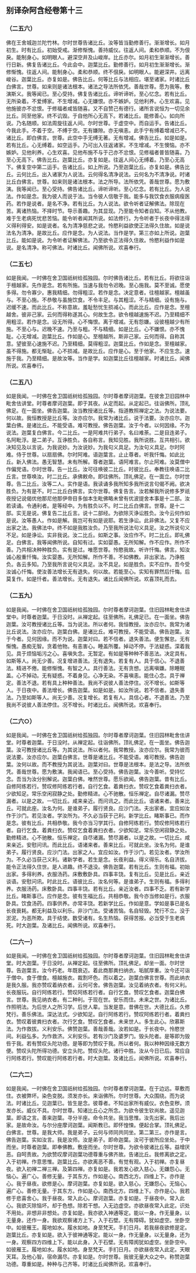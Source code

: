 ## 别译杂阿含经卷第十三

### （二五六）

佛在王舍城迦兰陀竹林。尔时世尊告诸比丘。汝等皆当勤修善行。渐渐增长。如月初生。时有比丘。初始受戒。渐修惭愧。善持威仪。往返人间。柔和恭顺。不为佷戾。能制身心。如明眼人。避深空井及山峻岸。比丘亦尔。如月初生渐渐增长。善行日新。佛复告诸比丘。今此会中。迦葉比丘。勤修善行。如月初生渐渐增长。渐修惭愧。往返人间。能制身心。柔和恭顺。终不佷戾。如明眼人。能避深井。远离峻谷。迦葉比丘。亦复如是。佛告比丘。何等比丘与法相应。堪至诸家。时诸比丘白佛言。世尊。如来则是诸法根本。诸法之导法所依凭。善哉世尊。愿为我等。敷演斯义。我等闻已。至心受持。佛复告诸比丘。谛听谛听。至心忆念。若有比丘。无所染着。不爱缚家。不生增减。心无嫌恨。亦不嫉妒。见他利养。心生欢喜。见他施彼亦不忿恨。于修福者咸皆随喜。又不自赞己有德行。诸所言说恒为一切见余比丘。同至他家。终不讥毁。于自他所心无高下。若诸比丘。能修善心。如向所说。乃名随顺。如法周旋往返人间。尔时世尊。于虚空中。而自运手。告诸比丘。今我此手。不着于空。不缚于空。无有嫌隙。亦无嗔恚。此手宁有缚着增减已不。诸比丘。即白佛言。世尊。此空中手无缚无著。无有增减。佛告比丘。如是如是。若有比丘。心无缚着。如空运手。乃可出入往返诸家。不生增减。不生懊恼。亦不嫉妒。见他利养。心生欢喜。见他布施不与于己亦不忿恨。见修福者普皆随喜。乃至心无高下。佛告比丘。迦葉比丘。亦复如是。往返人间心无缚着。乃至心无高下。佛复空中第二运手。告诸比丘。如上所说。乃至迦葉比丘。亦复如是。佛告比丘。云何比丘。出入诸家为人说法。云何得名清净说法。云何名为不清净说。时诸比丘白佛言。世尊。如来则是诸法根本。法之所导。法所依凭。善哉世尊。愿为敷演。我等闻已。至心受持。佛告诸比丘。谛听谛听。至心忆念。若有比丘。为人说法。作如是念。我为彼人而说于法。当令彼人信敬于我。能多与我饮食衣服病瘦医药。若作是说者。是名不净。若有比丘。为人说法。欲令听者证解佛法。除现在苦。离诸热恼。不择时节。导示善趣。为其显现。乃至能令知者自知。不从他教。难于生老病死忧悲苦恼。能令听者闻其所说。如法修行。为令听者于长夜中得法得义得利得安。如是说者。名为清净慈悲之说。怜愍利益欲使正法得久住故。如是说法名为清净。是故比丘。应作是念。为人说法。当作是学。第三亦如上所说。迦葉比丘。能如是说。为令听者证解佛法。乃至欲令正法得久住故。怜愍利益作如是说。是名清净。称可佛法。时诸比丘。闻佛所说。欢喜奉行。

### （二五七）

如是我闻。一时佛在舍卫国祇树给孤独园。尔时佛告诸比丘。若有比丘。将欲往诣于檀越家。先作是念。若有所施。当速与我勿令迟晚。至心施我。莫不至诚。愿使多得。勿令寡少。惠我精细。勿得粗涩。若作是念。决定意者。往檀越家。檀越虽与。不至心施。不恭敬与虽施饮食。不令丰足。与其粗涩。不与精细。设有施与。迟缓不速。而此比丘。不称意故。羞耻愁忧生损减心。而此比丘。应作是念。至檀越舍。彼非己家。云何而得称遂其心。何故生念。欲令檀越速施不迟。乃至精细不用粗涩。若作是念。设无所得。心不悔恨。离于增减。无有怨嫌。设彼檀越少有所施。不至心与。迟晚不速。乃至与粗。不与精细。如是比丘。心不嫌恨。亦不愧耻。心无增减。迦葉比丘。作如是心。至檀越所。斯非己家。云何而得。自称其意。望彼至心速施不迟。乃至精细。莫得粗涩。迦葉比丘。作如是念。至檀越家。虽不得施。都无惭耻。心不损减。是故比丘。应作是心。至于他家。不应生念。速施于我。乃至精细。是故汝等。当作是学。如迦葉比丘往檀越家。时诸比丘。闻佛所说。欢喜奉行。

### （二五八）

如是我闻。一时佛在舍卫国祇树给孤独园。尔时尊者摩诃迦葉。在彼舍卫旧园林中毗舍佉讲堂。时尊者摩诃迦葉。即于其夜。从定而起。从定起已。往诣佛所。顶礼佛足。在一面坐。佛告迦葉。汝当教授诸比丘等。指道教照禅定之法。为说法要。何以故。我恒教授是比丘等。汝亦应尔。我常为诸比丘。说于法要。汝亦应尔。迦葉白佛。是诸比丘。不能受语。难可教授。佛告迦葉。汝于今者。以何因缘。不为说法。迦葉复白佛言。今二比丘。一是阿难共行弟子。名曰难荼。二是目连弟子。名阿毗浮。是二弟子。互诤胜负。各自称言。我知见胜。我所说胜。互共相引。欲决知见及以言说。为我说妙。为汝说妙。为我句义具足。为汝句义具足。尔时阿难。侍于世尊。以扇扇佛。尔时阿难。语迦葉言。止止尊者。听我忏悔。如此比丘。新入佛法。愚无智慧。未有所解。尊者迦葉。语阿难言。尔止阿难。汝莫僧中作偏党语。尔时世尊。告一比丘。汝可往唤彼二比丘。时彼比丘。奉教往唤语二比丘言。世尊唤汝。时二比丘。承佛敕命。即往佛所。顶礼佛足。在一面立。尔时世尊。告二比丘。汝等二人。实作是语。我读诵多我所知多我所说言句偈不阙。欲决胜负。为有是不。时二比丘白佛言。实尔世尊。佛复告言。汝若解我所说修多罗祇夜授记说偈优他那尼他那伊帝目多伽本生毗佛略未曾有优波提舍本事是十二部。汝若读诵。令通利者。是等经中。为有胜负以不。时二比丘白佛言。世尊。是十二部。实无是说。佛复告二比丘言。说十二部经。为欲除灭诤讼胜负。汝今云何作如是说。汝等愚人。作如是解。我岂可有如是说耶。若生诤讼。此非佛法。又复不应出家之法。我佛法中。终不如是我胜汝负。乃至我所说法句义具足。汝之所说句义不足。如是诤讼。实非我说。汝二比丘。如斯之事。汝应作不。时二比丘。即礼佛足。白佛言。我等闻佛所说。自知有过。实如婴愚。无所知解。作不应作。所作不善。乃共相决种种胜负。实有是过。唯愿世尊。怜愍我故。听许忏悔。佛言。知汝诚心殷重忏悔。汝实婴愚。无所知解。所作不善。不如佛教。非出家法。乃诤胜负。各云多知。乃至我所言说句义具足。汝不具足。如是胜负。实不应作。吾今受汝诚心忏悔。使汝善法增长无有退失。何以故。若能至心。实知有罪然后忏悔。后莫复作。如是忏者。善法增长。无有退失。诸比丘闻佛所说。欢喜顶礼而去。

### （二五九）

如是我闻。一时佛在舍卫国祇树给孤独园。尔时尊者摩诃迦葉。住旧园林毗舍佉讲堂中。时尊者迦葉。于日没时。从禅定起。往至佛所。礼佛足已。在一面坐。佛告迦葉。汝可教授诸比丘等。当为说法。所以者何。我恒教授。汝亦应尔。我常为诸比丘说法。汝亦应尔。迦葉白佛。是诸比丘。难可教授。不能受语。佛告迦葉。汝于今者。见何因缘。而不为说。迦葉对曰。若不信者。退失善法。便生懈怠。无有惭愧。愚痴无智。贪着他物。有恚害心。睡盖所覆。掉动不停。于法疑惑。深着我见。具于烦恼垢污之心。喜嗔失念。无暂定。有如是等种种不善恶法。决定具有。如斯等人。尚无少善。况复增进善法。无有退失。若复有人。具于信心。不退善法。精进不倦。能修惭愧。有智之人。具行善法。无有贪想。远离嗔嫌。除睡眠盖。心不掉动。无有疑惑。不着身见。心净无染。不喜嗔恚。能住心念。具于禅定。善法不退。若有具上种种善法。我尚不说彼人善法停住。况不增长。如斯等人。于日夜中。善法增长。佛告迦葉。如是如是。如汝所说。若不信者。退失善法。乃至如斯等人。尚无少善。况复增长。若复有人。具信心者。不退善法。乃至我尚不说彼人善法停住。况不增长。时诸比丘。闻佛所说。欢喜奉行。

### （二六○）

如是我闻。一时佛在舍卫国祇树给孤独园。尔时尊者摩诃迦葉。住旧园林毗舍佉讲堂。时尊者迦葉。于日没时。从禅定起。往诣佛所。顶礼佛足。在一面坐。佛告迦葉。汝可教授诸比丘等。为其说法。所以者何。我常教授。汝亦应尔。我常为彼而说法要。汝亦应尔。迦葉白佛言。世尊是诸比丘。不能受语。难可教授。佛告迦葉。汝何以故。而不教授为其说法。迦葉对曰。世尊是法根本。是法之导。法所依凭。善哉世尊。愿为敷演。我闻语已。至心受持。佛告迦葉。汝今善听。受持忆念。吾当为汝分别解说。迦葉白佛。唯然世尊。愿乐欲闻。佛告迦葉。昔有比丘。自修阿练若行。赞叹修阿练若行者。自行乞食。着粪扫衣。赞叹乞食着粪扫衣者。少欲知足。常乐空闲寂静之处。勤修精进。心不驰散。恒乐禅定。自尽诸漏。赞尽漏者。以是之故。一切比丘。咸来亲近。而问讯之。而此比丘。语诸来者。善来比丘。可就此座。汝名为何。是谁弟子。履行贤良。应沙门法。夫出家者。宜应如汝作于沙门。若见汝者。学汝所为。不久必当获于己利。新学比丘。睹斯事已。而作是念。彼有比丘。共相恭敬。我今亦当习学其行。自修阿练若行。赞叹修阿练若行者。自行乞食。着粪扫衣。赞叹乞食着粪扫衣者。少欲知足。常乐空闲寂静之处。勤修精进。心不驰散。恒乐禅定。自尽诸漏。赞尽漏者。以是之故。一切比丘。咸来亲近。安慰问讯。而此比丘。语诸来者。善来比丘。可就此坐。汝名为何。是谁弟子。履行贤良。应沙门法。出家之人。宜应如汝。作于沙门。若见汝者。学汝所为。不久必当获己义利。诸新学者。若生是念。长夜利益。得义得乐。名自济拔。能令正法得久住世。是人进趣。终不退没。佛告迦葉。若有比丘。生则有福。初始出家。多得利养。衣服汤药。床敷敷卧具。四事丰饶。复有比丘。见是比丘。亲近谈语。安慰问讯。时此比丘。语彼比丘。汝名何等。是谁弟子。生则有福。多得利养。衣服汤药。床敷卧具。四事丰饶。若有比丘。亲近汝者。四事不乏。若有新学比丘。睹斯事已。应作是念。彼有生福比丘。共相恭敬。我今亦当修如是行。衣服卧具。饮食汤药。四事供养。亦常丰饶。若新学比丘。作如是意。学如是事已是名长夜衰耗。都无利益及以利乐。非沙门法。受诸苦恼。名自轻毁。梵行不立。没于淤泥。为恶所欺。具于结使。数受诸有。名生热恼。获得苦报。必当受于生老病死。时大迦葉。及诸比丘。闻佛所说。欢喜奉行。

### （二六一）

如是我闻。一时佛在舍卫国祇树给孤独园。尔时尊者摩诃迦葉。住旧园林毗舍佉讲堂。时大迦葉。于日没时。从禅定起。往至佛所。顶礼佛足。却坐一面。尔时世尊。告迦葉言。汝今朽老。年既衰迈。着此商那粪扫纳衣。垢腻厚重。汝今还可诣于僧中。食于僧食。檀越施衣。裁割坏色。而以着之。迦葉白佛言世尊。而此纳衣是我久服。我亦赞叹着纳衣者。云何可舍。佛告迦葉。汝见着纳衣者。有何义利。长夜服玩。自行阿练若行。赞叹阿练若行者。自行乞食。赞叹乞食者。迦葉白佛言。世尊。我见纳衣者。有二种利。于现在世。安乐而住。未来之世。为诸比丘。作照明法。为后世人之所习学。后世人辈。当发是意。昔佛在世。大德比丘。久修梵行。善乐佛法。深达法式。少欲知足。自行阿练若行。赞叹阿练若行者。着粪扫衣。赞叹着彼粪扫衣者。次行乞食。赞叹乞食者。未来世人。多生此心。欣慕斯法。为作救拔。义利安乐。佛赞迦葉。善哉善哉。汝若如是。于长夜中。怜愍世间。利益弘多。为作救济。义利安乐。若有沙门及婆罗门。毁头陀者。是等即为毁呰于我。若有赞叹头陀功德。是等即为赞叹于我。所以者何。我以种种因缘无数方便。赞叹头陀所得功德。安立头陀。赞叹头陀。诸行中胜。汝从今日已后。常应自行阿练若行。赞叹能行阿练若行者。时大迦葉。及诸比丘。闻佛所说。欢喜奉行。

### （二六二）

如是我闻。一时佛在舍卫国祇树给孤独园。尔时尊者摩诃迦葉。在于边远。草敷而住。衣被弊坏。染色变脱。须发亦长。来诣佛所。尔时世尊。大众围绕。而为说法。时诸比丘。见迦葉已。皆生是念。彼尊者。不知出家所有威仪。衣色变秽。须发亦长。威仪不具。尔时世尊。知诸比丘心之所念。为欲令彼生钦尚故。遥见迦葉。即语之言。善来迦葉。寻分半座。命令共坐。我当思惟。汝先出家。我后出家。是故命汝。与尔分座摩诃迦葉。闻斯教已。即怀惶悚。便起合掌。顶礼佛足。白佛言。世尊。是我大师。我是弟子。云何与师同共同坐。第二第三。亦作是言。佛告迦葉。实如汝言。我是汝师。汝是弟子。即命迦葉。汝可于彼所应坐处。于中而坐。时尊者迦葉。即奉佛教。敷座而坐。尔时世尊。为欲令彼诸比丘等。益增厌恶。自呵责故。为欲赞叹摩诃迦葉功德尊重与佛齐故。告诸比丘。我修离欲之定。入于初禅。作意思惟。迦葉比丘。亦欲离恶不善。有觉有观。入于初禅。亦复昼夜。欲入初禅二禅三禅。及第四禅。亦复如是。我若发心欲入慈心。无嫌怨心。无恼心。遍广心。善修无量。于其东方。作如是心。南西北方。四维上下。亦作是心。我于昼夜。欲修是心。摩诃迦葉。亦复如是。欲入慈心。无嫌怨心。无恼心。遍广心。善修无量。于其东方。作如是心。南西北方。四维上下。亦作是心。我若修于悲喜舍心。我于昼夜。常入此心。摩诃迦葉。亦复如是。于昼夜中。常入此心。我欲灭除恼坏。却于色想。除若干想。入无边虚空。亦欲昼夜常入此定。识处不用处。非想非非想处。亦复如是。我亦欲入神通等定。能以一身。作无量身。以无量身。还作一身。我欲观察诸方上下。入于石壁。无有障碍。犹如虚空。坐卧空中。如彼雁王。履地如水。履水如地。身至梵天。手扪日月。若我昼夜欲修是定。迦葉比丘。亦复如是。欲入于彼神通等定。能以一身。作无量身。以无量身。还为一身。观察四方四维上下。能以此身。入于石壁。无有障阂犹如虚空。坐卧空中。如彼雁王。履地如水。履水如地。身至梵天。手扪日月。亦欲昼夜常入此定。天眼天耳。及他心智。宿命漏尽。亦复如是。尔时世尊。我彼无量大众之中。称赞迦葉功德。尊重如是。种种与己齐等。时诸比丘闻佛所说。欢喜奉行。